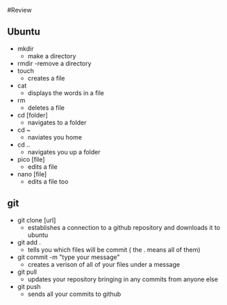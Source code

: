 #Review

## Ubuntu
 - mkdir
   - make a directory
 - rmdir
   -remove a directory
 - touch
   - creates a file
 - cat
   - displays the words in a file
 - rm
   - deletes a file
 - cd [folder]
   - navigates to a folder
 - cd ~
   - naviates you home
 - cd ..
   - navigates you up a folder
 - pico [file]
   - edits a file
 - nano [file]
   - edits a file too

## git
 - git clone [url]
   - establishes a connection to a github repository and downloads it to ubuntu
 - git add .
   - tells you which files will be commit ( the . means all of them)
 - git commit -m "type your message"
   - creates a verison of all of your files under a message
 - git pull
   - updates your repository bringing in any commits from anyone else
 - git push
   - sends all your commits to github
